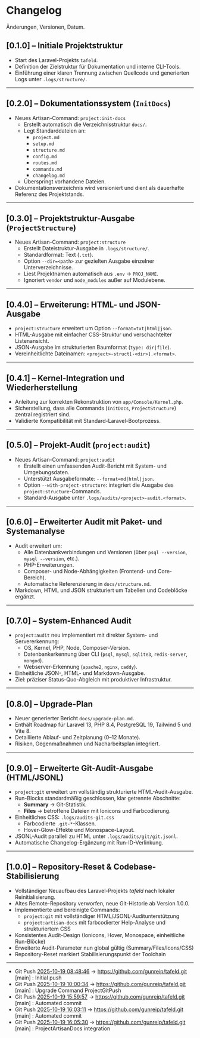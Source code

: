 # Changelog

Änderungen, Versionen, Datum.

## [0.1.0] – Initiale Projektstruktur
- Start des Laravel-Projekts `tafeld`.
- Definition der Zielstruktur für Dokumentation und interne CLI-Tools.
- Einführung einer klaren Trennung zwischen Quellcode und generierten Logs unter `.logs/structure/`.

---

## [0.2.0] – Dokumentationssystem (`InitDocs`)
- Neues Artisan-Command: `project:init-docs`
  - Erstellt automatisch die Verzeichnisstruktur `docs/`.
  - Legt Standarddateien an:
    - `project.md`
    - `setup.md`
    - `structure.md`
    - `config.md`
    - `routes.md`
    - `commands.md`
    - `changelog.md`
  - Überspringt vorhandene Dateien.
- Dokumentationsverzeichnis wird versioniert und dient als dauerhafte Referenz des Projektstands.

---

## [0.3.0] – Projektstruktur-Ausgabe (`ProjectStructure`)
- Neues Artisan-Command: `project:structure`
  - Erstellt Dateistruktur-Ausgabe in `.logs/structure/`.
  - Standardformat: Text (`.txt`).
  - Option `--dir=<path>` zur gezielten Ausgabe einzelner Unterverzeichnisse.
  - Liest Projektnamen automatisch aus `.env` → `PROJ_NAME`.
  - Ignoriert `vendor` und `node_modules` außer auf Modulebene.

---

## [0.4.0] – Erweiterung: HTML- und JSON-Ausgabe
- `project:structure` erweitert um Option `--format=txt|html|json`.
- HTML-Ausgabe mit einfacher CSS-Struktur und verschachtelter Listenansicht.
- JSON-Ausgabe im strukturierten Baumformat (`type: dir|file`).
- Vereinheitlichte Dateinamen: `<project>-struct[-<dir>].<format>`.

---

## [0.4.1] – Kernel-Integration und Wiederherstellung
- Anleitung zur korrekten Rekonstruktion von `app/Console/Kernel.php`.
- Sicherstellung, dass alle Commands (`InitDocs`, `ProjectStructure`) zentral registriert sind.
- Validierte Kompatibilität mit Standard-Laravel-Bootprozess.

---

## [0.5.0] – Projekt-Audit (`project:audit`)
- Neues Artisan-Command: `project:audit`
  - Erstellt einen umfassenden Audit-Bericht mit System- und Umgebungsdaten.
  - Unterstützt Ausgabeformate: `--format=md|html|json`.
  - Option `--with-project-structure`: integriert die Ausgabe des `project:structure`-Commands.
  - Standard-Ausgabe unter `.logs/audits/<project>-audit.<format>`.

---

## [0.6.0] – Erweiterter Audit mit Paket- und Systemanalyse
- Audit erweitert um:
  - Alle Datenbankverbindungen und Versionen (über `psql --version`, `mysql --version`, etc.).
  - PHP-Erweiterungen.
  - Composer- und Node-Abhängigkeiten (Frontend- und Core-Bereich).
  - Automatische Referenzierung in `docs/structure.md`.
- Markdown, HTML und JSON strukturiert um Tabellen und Codeblöcke ergänzt.

---

## [0.7.0] – System-Enhanced Audit
- `project:audit` neu implementiert mit direkter System- und Servererkennung:
  - OS, Kernel, PHP, Node, Composer-Version.
  - Datenbankerkennung über CLI (`psql`, `mysql`, `sqlite3`, `redis-server`, `mongod`).
  - Webserver-Erkennung (`apache2`, `nginx`, `caddy`).
- Einheitliche JSON-, HTML- und Markdown-Ausgabe.
- Ziel: präziser Status-Quo-Abgleich mit produktiver Infrastruktur.

---

## [0.8.0] – Upgrade-Plan
- Neuer generierter Bericht `docs/upgrade-plan.md`.
- Enthält Roadmap für Laravel 13, PHP 8.4, PostgreSQL 19, Tailwind 5 und Vite 8.
- Detaillierte Ablauf- und Zeitplanung (0–12 Monate).
- Risiken, Gegenmaßnahmen und Nacharbeitsplan integriert.

---

## [0.9.0] – Erweiterte Git-Audit-Ausgabe (HTML/JSONL)
- `project:git` erweitert um vollständig strukturierte HTML-Audit-Ausgabe.
- Run-Blocks standardmäßig geschlossen, klar getrennte Abschnitte:
  - **Summary** → Git-Statistik.
  - **Files** → betroffene Dateien mit Ionicons und Farbcodierung.
- Einheitliches CSS: `.logs/audits-git.css`
  - Farbcodierte `.git-*`-Klassen.
  - Hover-Glow-Effekte und Monospace-Layout.
- JSONL-Audit parallell zu HTML unter `.logs/audits/git/git.jsonl`.
- Automatische Changelog-Ergänzung mit Run-ID-Verlinkung. 

---

## [1.0.0] – Repository-Reset & Codebase-Stabilisierung
- Vollständiger Neuaufbau des Laravel-Projekts *tafeld* nach lokaler Reinitialisierung.
- Altes Remote-Repository verworfen, neue Git-Historie ab Version 1.0.0.
- Implementierte und bereinigte Commands:
  - `project:git` mit vollständiger HTML/JSONL-Auditunterstützung
  - `project:artisan-docs` mit farbcodierter Help-Analyse und strukturiertem CSS
- Konsistentes Audit-Design (Ionicons, Hover, Monospace, einheitliche Run-Blöcke)
- Erweiterte Audit-Parameter nun global gültig (Summary/Files/Icons/CSS)
- Repository-Reset markiert Stabilisierungspunkt der Toolchain

---

- Git Push [2025-10-19 08:48:46](.logs/audits/git/git.html#run-20251019-084846) → https://github.com/gunreip/tafeld.git [main] : Initial push
- Git Push [2025-10-19 10:00:34](.logs/audits/git/git.html#run-20251019-100034) → https://github.com/gunreip/tafeld.git [main] : Upgrade Command ProjectGitPush
- Git Push [2025-10-19 15:59:57](.logs/audits/git/git.html#run-20251019-155957) → https://github.com/gunreip/tafeld.git [main] : Automated commit
- Git Push [2025-10-19 16:03:11](.logs/audits/git/git.html#run-20251019-160311) → https://github.com/gunreip/tafeld.git [main] : Automated commit
- Git Push [2025-10-19 16:05:30](.logs/audits/git/git.html#run-20251019-160530) → https://github.com/gunreip/tafeld.git [main] : ProjectArtisanDocs integration
